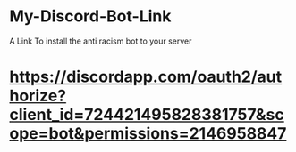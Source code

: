 # My-Discord-Bot-Link
A Link To install the anti racism bot to your server
# https://discordapp.com/oauth2/authorize?client_id=724421495828381757&scope=bot&permissions=2146958847
